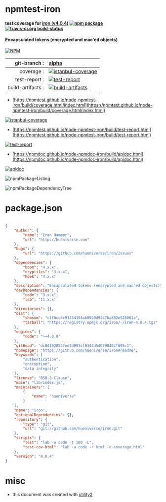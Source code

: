 # npmtest-iron

#### test coverage for  [iron (v4.0.4)](https://github.com/hueniverse/iron#readme)  [![npm package](https://img.shields.io/npm/v/npmtest-iron.svg?style=flat-square)](https://www.npmjs.org/package/npmtest-iron) [![travis-ci.org build-status](https://api.travis-ci.org/npmtest/node-npmtest-iron.svg)](https://travis-ci.org/npmtest/node-npmtest-iron)

#### Encapsulated tokens (encrypted and mac'ed objects)

[![NPM](https://nodei.co/npm/iron.png?downloads=true&downloadRank=true&stars=true)](https://www.npmjs.com/package/iron)

| git-branch : | [alpha](https://github.com/npmtest/node-npmtest-iron/tree/alpha)|
|--:|:--|
| coverage : | [![istanbul-coverage](https://npmtest.github.io/node-npmtest-iron/build/coverage.badge.svg)](https://npmtest.github.io/node-npmtest-iron/build/coverage.html/index.html)|
| test-report : | [![test-report](https://npmtest.github.io/node-npmtest-iron/build/test-report.badge.svg)](https://npmtest.github.io/node-npmtest-iron/build/test-report.html)|
| build-artifacts : | [![build-artifacts](https://npmtest.github.io/node-npmtest-iron/glyphicons_144_folder_open.png)](https://github.com/npmtest/node-npmtest-iron/tree/gh-pages/build)|

- [https://npmtest.github.io/node-npmtest-iron/build/coverage.html/index.html](https://npmtest.github.io/node-npmtest-iron/build/coverage.html/index.html)

[![istanbul-coverage](https://npmtest.github.io/node-npmtest-iron/build/screenCapture.buildCi.browser.%252Ftmp%252Fbuild%252Fcoverage.lib.html.png)](https://npmtest.github.io/node-npmtest-iron/build/coverage.html/index.html)

- [https://npmtest.github.io/node-npmtest-iron/build/test-report.html](https://npmtest.github.io/node-npmtest-iron/build/test-report.html)

[![test-report](https://npmtest.github.io/node-npmtest-iron/build/screenCapture.buildCi.browser.%252Ftmp%252Fbuild%252Ftest-report.html.png)](https://npmtest.github.io/node-npmtest-iron/build/test-report.html)

- [https://npmdoc.github.io/node-npmdoc-iron/build/apidoc.html](https://npmdoc.github.io/node-npmdoc-iron/build/apidoc.html)

[![apidoc](https://npmdoc.github.io/node-npmdoc-iron/build/screenCapture.buildCi.browser.%252Ftmp%252Fbuild%252Fapidoc.html.png)](https://npmdoc.github.io/node-npmdoc-iron/build/apidoc.html)

![npmPackageListing](https://npmtest.github.io/node-npmtest-iron/build/screenCapture.npmPackageListing.svg)

![npmPackageDependencyTree](https://npmtest.github.io/node-npmtest-iron/build/screenCapture.npmPackageDependencyTree.svg)



# package.json

```json

{
    "author": {
        "name": "Eran Hammer",
        "url": "http://hueniverse.com"
    },
    "bugs": {
        "url": "https://github.com/hueniverse/iron/issues"
    },
    "dependencies": {
        "boom": "4.x.x",
        "cryptiles": "3.x.x",
        "hoek": "4.x.x"
    },
    "description": "Encapsulated tokens (encrypted and mac'ed objects)",
    "devDependencies": {
        "code": "3.x.x",
        "lab": "11.x.x"
    },
    "directories": {},
    "dist": {
        "shasum": "c1f8cc4c91454194ab8920d9247ba882e528061a",
        "tarball": "https://registry.npmjs.org/iron/-/iron-4.0.4.tgz"
    },
    "engines": {
        "node": ">=4.0.0"
    },
    "gitHead": "dc84162054fed7d093cf0344d540798464f095c1",
    "homepage": "https://github.com/hueniverse/iron#readme",
    "keywords": [
        "authentication",
        "encryption",
        "data integrity"
    ],
    "license": "BSD-3-Clause",
    "main": "lib/index.js",
    "maintainers": [
        {
            "name": "hueniverse"
        }
    ],
    "name": "iron",
    "optionalDependencies": {},
    "repository": {
        "type": "git",
        "url": "git://github.com/hueniverse/iron.git"
    },
    "scripts": {
        "test": "lab -a code -t 100 -L",
        "test-cov-html": "lab -a code -r html -o coverage.html"
    },
    "version": "4.0.4"
}
```



# misc
- this document was created with [utility2](https://github.com/kaizhu256/node-utility2)
